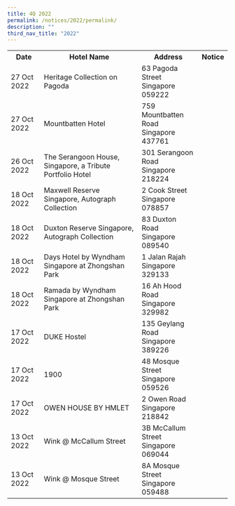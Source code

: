 ```yaml
---
title: 4Q 2022
permalink: /notices/2022/permalink/
description: ""
third_nav_title: "2022"
---
```

<table>
	<tr>
		<th>Date</th>
		<th>Hotel Name</th>
		<th>Address</th>
		<th>Notice</th>
		</tr>
					<tr>
		<td>27 Oct 2022</td>
		<td>Heritage Collection on Pagoda</td>
		<td>63 Pagoda Street<br>Singapore 059222</td>
		<td><a href="/files/Heritage Collection on Pagoda.pdf"></a></td>
	</tr>
				<tr>
		<td>27 Oct 2022</td>
		<td>Mountbatten Hotel</td>
		<td>759 Mountbatten Road<br>Singapore 437761</td>
		<td><a href="/files/Mountbatten Hotel.pdf"></a></td>
	</tr>
			<tr>
		<td>26 Oct 2022</td>
		<td>The Serangoon House, Singapore, a Tribute Portfolio Hotel</td>
		<td>301 Serangoon Road<br>Singapore 218224</td>
		<td><a href="/files/The Serangoon House, Singapore, a Tribute Portfolio Hotel.pdf"></a></td>
	</tr>
		<tr>
		<td>18 Oct 2022</td>
		<td>Maxwell Reserve Singapore, Autograph Collection</td>
		<td>2 Cook Street<br>Singapore 078857</td>
		<td><a href="/files/Maxwell Reserve Singapore, Autograph Collection.pdf"></a></td>
	</tr>
		<tr>
		<td>18 Oct 2022</td>
		<td>Duxton Reserve Singapore, Autograph Collection</td>
		<td>83 Duxton Road<br>Singapore 089540</td>
		<td><a href="/files/Duxton Reserve Singapore, Autograph Collection.pdf"></a></td>
	</tr>
	<tr>
		<td>18 Oct 2022</td>
		<td>Days Hotel by Wyndham Singapore at Zhongshan Park</td>
		<td>1 Jalan Rajah<br>Singapore 329133</td>
		<td><a href="/files/Days Hotel by Wyndham Singapore at Zhongshan Park.pdf"></a></td>
	</tr>
		<tr>
		<td>18 Oct 2022</td>
		<td>	Ramada by Wyndham Singapore at Zhongshan Park</td>
		<td>16 Ah Hood Road<br>Singapore 329982</td>
		<td><a href="/files/Ramada by Wyndham Singapore at Zhongshan Park.pdf"></a></td>
	</tr>
	<tr>
		<td>17 Oct 2022</td>
		<td>DUKE Hostel</td>
		<td>135 Geylang Road<br>Singapore 389226</td>
		<td><a href="/files/DUKE Hostel.pdf"></a></td>
	</tr>
		<tr>
		<td>17 Oct 2022</td>
		<td>1900</td>
		<td>48 Mosque Street<br>Singapore 059526</td>
		<td><a href="/files/1900.pdf"></a></td>
	</tr>
		<tr>
		<td>17 Oct 2022</td>
		<td>OWEN HOUSE BY HMLET</td>
		<td>2 Owen Road<br>Singapore 218842</td>
		<td><a href="/files/OWEN HOUSE BY HMLET.pdf"></a></td>
	</tr>
	<tr>
		<td>13 Oct 2022</td>
		<td>Wink @ McCallum Street</td>
		<td>3B McCallum Street<br>Singapore 069044</td>
		<td><a href="/files/Wink @ McCallum Street.pdf"></a></td>
	</tr>
	<tr>
		<td>13 Oct 2022</td>
		<td>Wink @ Mosque Street</td>
		<td>8A Mosque Street<br>Singapore 059488</td>
		<td><a href="/files/Wink @ Mosque Street.pdf"></a></td>
	</tr>